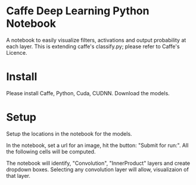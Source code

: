 # Caffe Deep Learning Python Notebook

A notebook to easily visualize filters, activations and output probability at each layer. 
This is extending caffe's classify.py; please refer to Caffe's Licence.


# Install 
Please install Caffe, Python, Cuda, CUDNN.
Download the models.

# Setup
Setup the locations in the notebook for the models.

In the notebook, set a url for an image, hit the button: "Submit for run:". All the following cells will be computed.


The notebook will identify, "Convolution", "InnerProduct" layers and create dropdown boxes. Selecting any convolution layer will allow, visualizaion of that layer.
